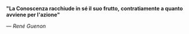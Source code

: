 **"La Conoscenza racchiude in sé il suo frutto,**
**contratiamente a quanto avviene per l'azione"**

— _René Guenon_
